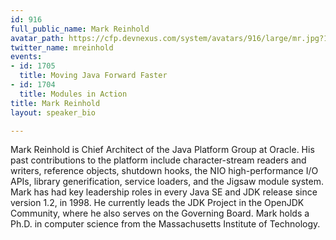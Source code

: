 ```yaml
---
id: 916
full_public_name: Mark Reinhold
avatar_path: https://cfp.devnexus.com/system/avatars/916/large/mr.jpg?1507762886
twitter_name: mreinhold
events:
- id: 1705
  title: Moving Java Forward Faster
- id: 1704
  title: Modules in Action
title: Mark Reinhold
layout: speaker_bio

---
```

Mark Reinhold is Chief Architect of the Java Platform Group at Oracle.  His past contributions to the platform include character-stream readers and writers, reference objects, shutdown hooks, the NIO high-performance I/O APIs, library generification, service loaders, and the Jigsaw module system.  Mark has had key leadership roles in every Java SE and JDK release since version 1.2, in 1998.  He currently leads the JDK Project in the OpenJDK Community, where he also serves on the Governing Board.  Mark holds a Ph.D. in computer science from the Massachusetts Institute of Technology.
